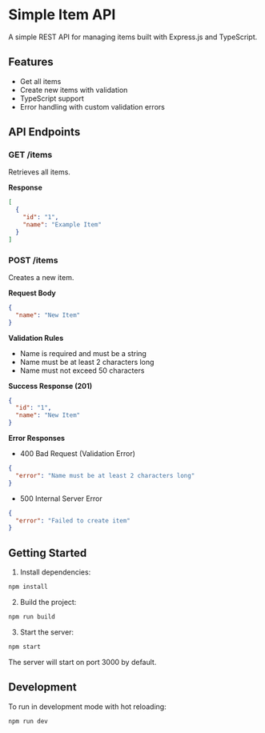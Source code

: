 # Simple Item API

A simple REST API for managing items built with Express.js and TypeScript.

## Features

- Get all items
- Create new items with validation
- TypeScript support
- Error handling with custom validation errors

## API Endpoints

### GET /items
Retrieves all items.

**Response**
```json
[
  {
    "id": "1",
    "name": "Example Item"
  }
]
```

### POST /items
Creates a new item.

**Request Body**
```json
{
  "name": "New Item"
}
```

**Validation Rules**
- Name is required and must be a string
- Name must be at least 2 characters long
- Name must not exceed 50 characters

**Success Response (201)**
```json
{
  "id": "1",
  "name": "New Item"
}
```

**Error Responses**
- 400 Bad Request (Validation Error)
```json
{
  "error": "Name must be at least 2 characters long"
}
```
- 500 Internal Server Error
```json
{
  "error": "Failed to create item"
}
```

## Getting Started

1. Install dependencies:
```bash
npm install
```

2. Build the project:
```bash
npm run build
```

3. Start the server:
```bash
npm start
```

The server will start on port 3000 by default.

## Development

To run in development mode with hot reloading:
```bash
npm run dev
```